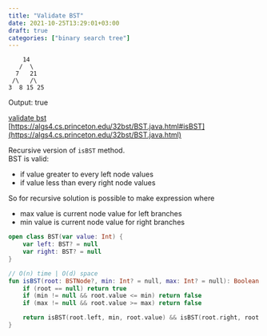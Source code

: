 ```yaml
---
title: "Validate BST"
date: 2021-10-25T13:29:01+03:00
draft: true
categories: ["binary search tree"]
---
```


        14
       /  \
      7   21
     /\   /\
    3  8 15 25

Output: true

[validate bst](https://github.com/solairerove/algs4-leprosorium/blob/master/src/main/kotlin/com/github/solairerove/algs4/leprosorium/binary_search_tree/ValidateBST.kt) \
[https://algs4.cs.princeton.edu/32bst/BST.java.html#isBST](https://algs4.cs.princeton.edu/32bst/BST.java.html)

Recursive version of `isBST` method. \
BST is valid:
 - if value greater to every left node values
 - if value less than every right node values

So for recursive solution is possible to make expression where
 - max value is current node value for left branches
 - min value is current node value for right branches

```kotlin
open class BST(var value: Int) {
    var left: BST? = null
    var right: BST? = null
}

// O(n) time | O(d) space
fun isBST(root: BSTNode?, min: Int? = null, max: Int? = null): Boolean {
    if (root == null) return true
    if (min != null && root.value <= min) return false
    if (max != null && root.value >= max) return false

    return isBST(root.left, min, root.value) && isBST(root.right, root.value, max)
}
```
